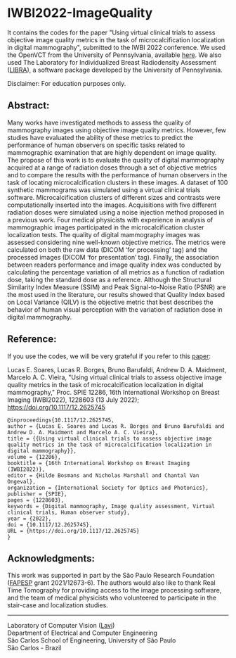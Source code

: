 # IWBI2022-ImageQuality
It contains the codes for the paper "Using virtual clinical trials to assess objective image quality metrics in the task of microcalcification localization in digital mammography", submitted to the IWBI 2022 conference. We used the OpenVCT from the University of Pennsylvania, available [here](https://sourceforge.net/p/openvct/wiki/Home/). We also used The Laboratory for Individualized Breast Radiodensity Assessment ([LIBRA](https://www.med.upenn.edu/sbia/libra.html)), a software package developed by the University of Pennsylvania.

Disclaimer: For education purposes only.

## Abstract:

Many works have investigated methods to assess the quality of mammography images using objective image quality metrics. However, few studies have evaluated the ability of these metrics to predict the performance of human observers on specific tasks related to mammographic examination that are highly dependent on image quality. The propose of this work is to evaluate the quality of digital mammography acquired at a range of radiation doses through a set of objective metrics and to compare the results with the performance of human observers in the task of locating microcalcification clusters in these images. A dataset of 100 synthetic mammograms was simulated using a virtual clinical trials software. Microcalcification clusters of different sizes and contrasts were computationally inserted into the images. Acquisitions with five different radiation doses were simulated using a noise injection method proposed in a previous work. Four medical physicists with experience in analysis of mammographic images participated in the microcalcification cluster localization tests. The quality of digital mammography images was assessed considering nine well-known objective metrics. The metrics were calculated on both the raw data (DICOM ‘for processing’ tag) and the processed images (DICOM ‘for presentation’ tag). Finally, the association between readers performance and image quality index was conducted by calculating the percentage variation of all metrics as a function of radiation dose, taking the standard dose as a reference. Although the Structural Similarity Index Measure (SSIM) and Peak Signal-to-Noise Ratio (PSNR) are the most used in the literature, our results showed that Quality Index based on Local Variance (QILV) is the objective metric that best describes the behavior of human visual perception with the variation of radiation dose in digital mammography.

## Reference:

If you use the codes, we will be very grateful if you refer to this [paper](http://dx.doi.org/10.1117/12.2625745):

Lucas E. Soares, Lucas R. Borges, Bruno Barufaldi, Andrew D. A. Maidment, Marcelo A. C. Vieira, "Using virtual clinical trials to assess objective image quality metrics in the task of microcalcification localization in digital mammography," Proc. SPIE 12286, 16th International Workshop on Breast Imaging (IWBI2022), 1228603 (13 July 2022); https://doi.org/10.1117/12.2625745

```
@inproceedings{10.1117/12.2625745,
author = {Lucas E. Soares and Lucas R. Borges and Bruno Barufaldi and Andrew D. A. Maidment and Marcelo A. C. Vieira},
title = {{Using virtual clinical trials to assess objective image quality metrics in the task of microcalcification localization in digital mammography}},
volume = {12286},
booktitle = {16th International Workshop on Breast Imaging (IWBI2022)},
editor = {Hilde Bosmans and Nicholas Marshall and Chantal Van Ongeval},
organization = {International Society for Optics and Photonics},
publisher = {SPIE},
pages = {1228603},
keywords = {Digital mammography, Image quality assessment, Virtual clinical trials, Human observer study},
year = {2022},
doi = {10.1117/12.2625745},
URL = {https://doi.org/10.1117/12.2625745}
}
```

## Acknowledgments:

This work was supported in part by the São Paulo Research Foundation ([FAPESP](http://www.fapesp.br/) grant 2021/12673-6). The authors would also like to thank Real Time Tomography for providing access to the image processing software, and the team of medical physicists who volunteered to participate in the stair-case and localization studies.

---
Laboratory of Computer Vision ([Lavi](http://iris.sel.eesc.usp.br/lavi/))  
Department of Electrical and Computer Engineering  
São Carlos School of Engineering, University of São Paulo  
São Carlos - Brazil
